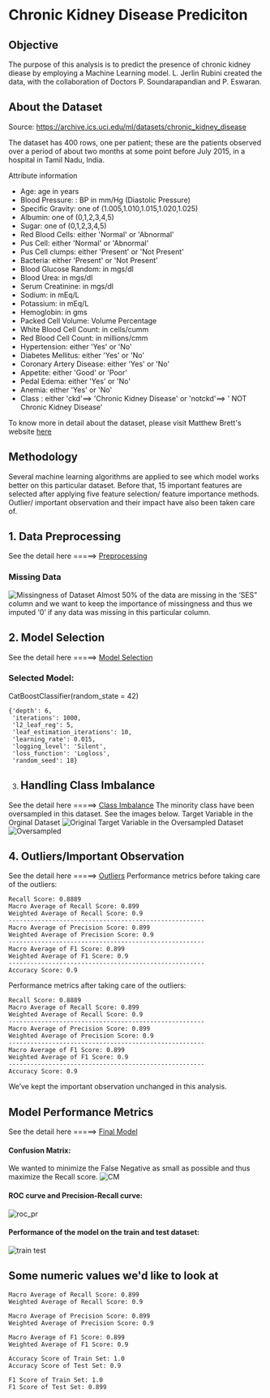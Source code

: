 # Chronic Kidney Disease Prediciton

## Objective
The purpose of this analysis is to predict the presence of chronic kidney diease by employing a Machine Learning model. L. Jerlin Rubini created the data, with the collaboration of Doctors P. Soundarapandian and P. Eswaran.

## About the Dataset
Source: https://archive.ics.uci.edu/ml/datasets/chronic_kidney_disease

The dataset has 400 rows, one per patient; these are the patients observed over a period of about two months at some point before July 2015, in a hospital in Tamil Nadu, India.

Attribute information

+ Age: age in years
+ Blood Pressure: : BP in mm/Hg (Diastolic Pressure)
+ Specific Gravity: one of (1.005,1.010,1.015,1.020,1.025)
+ Albumin: one of (0,1,2,3,4,5)
+ Sugar: one of (0,1,2,3,4,5) 
+ Red Blood Cells: either 'Normal' or 'Abnormal'
+ Pus Cell: either 'Normal' or 'Abnormal'
+ Pus Cell clumps: either 'Present' or 'Not Present'
+ Bacteria: either 'Present' or 'Not Present'
+ Blood Glucose Random: in mgs/dl
+ Blood Urea: in mgs/dl
+ Serum Creatinine: in mgs/dl
+ Sodium: in mEq/L
+ Potassium: in mEq/L
+ Hemoglobin: in gms
+ Packed Cell Volume: Volume Percentage
+ White Blood Cell Count: in cells/cumm
+ Red Blood Cell Count: in millions/cmm
+ Hypertension: either 'Yes' or 'No'
+ Diabetes Mellitus: either 'Yes' or 'No'
+ Coronary Artery Disease: either 'Yes' or 'No'
+ Appetite: either 'Good' or 'Poor'
+ Pedal Edema: either 'Yes' or 'No'
+ Anemia: either 'Yes' or 'No'
+ Class : either 'ckd'==> 'Chronic Kidney Disease' or 'notckd'==> ' NOT Chronic Kidney Disease'

To know more in detail about the dataset, please visit Matthew Brett's website [here](https://matthew-brett.github.io/cfd2019/data/chronic_kidney_disease)

## Methodology
Several machine learning algorithms are applied to see which model works better on this particular dataset. Before that, 15 important features are selected after applying five feature selection/ feature importance methods. Outlier/ important observation and their impact have also been taken care of.

## 1. Data Preprocessing
See the detail here =====> [Preprocessing]( https://github.com/SumaiaParveen/Binary-Classifier-Health-Condition/blob/main/Dementia%20Prediction/Cross-sectional%20MRI%20Data/Part1_crossdementia_Preprocessing.ipynb)

### Missing Data
![Missingness of Dataset]( https://github.com/SumaiaParveen/Binary-Classifier-Health-Condition/blob/main/Dementia%20Prediction/Cross-sectional%20MRI%20Data/images/missing.JPG)
Almost 50% of the data are missing in the ‘SES” column and we want to keep the importance of missingness and thus we imputed ‘0’ if any data was missing in this particular column.
## 2. Model Selection
See the detail here =====> [Model Selection]( https://github.com/SumaiaParveen/Binary-Classifier-Health-Condition/blob/main/Dementia%20Prediction/Cross-sectional%20MRI%20Data/Part2_crossdementia_Model_Selection.ipynb)

### Selected Model: 
CatBoostClassifier(random_state = 42)

```
{'depth': 6,
 'iterations': 1000,
 'l2_leaf_reg': 5,
 'leaf_estimation_iterations': 10,
 'learning_rate': 0.015,
 'logging_level': 'Silent',
 'loss_function': 'Logloss',
 'random_seed': 18}
```
3. ## Handling Class Imbalance 
See the detail here =====> [Class Imbalance]( https://github.com/SumaiaParveen/Binary-Classifier-Health-Condition/blob/main/Dementia%20Prediction/Cross-sectional%20MRI%20Data/Part3_crossdementia_Handling_Class_Imbalance.ipynb)
The minority class have been oversampled in this dataset. See the images below. 
Target Variable in the Orginal Dataset
![Original]( https://github.com/SumaiaParveen/Binary-Classifier-Health-Condition/blob/main/Dementia%20Prediction/Cross-sectional%20MRI%20Data/images/regular.JPG)
Target Variable in the Oversampled Dataset
![Oversampled]( https://github.com/SumaiaParveen/Binary-Classifier-Health-Condition/blob/main/Dementia%20Prediction/Cross-sectional%20MRI%20Data/images/oversampled.JPG)
## 4. Outliers/Important Observation
See the detail here =====> [Outliers]( https://github.com/SumaiaParveen/Binary-Classifier-Health-Condition/blob/main/Dementia%20Prediction/Cross-sectional%20MRI%20Data/Part4_crossdementia_Handling_Outliers.ipynb)
Performance metrics before taking care of the outliers:
```
Recall Score: 0.8889
Macro Average of Recall Score: 0.899
Weighted Average of Recall Score: 0.9
------------------------------------------------------
Macro Average of Precision Score: 0.899
Weighted Average of Precision Score: 0.9
------------------------------------------------------
Macro Average of F1 Score: 0.899
Weighted Average of F1 Score: 0.9
------------------------------------------------------
Accuracy Score: 0.9
```
Performance metrics after taking care of the outliers:
```
Recall Score: 0.8889
Macro Average of Recall Score: 0.899
Weighted Average of Recall Score: 0.9
------------------------------------------------------
Macro Average of Precision Score: 0.899
Weighted Average of Precision Score: 0.9
------------------------------------------------------
Macro Average of F1 Score: 0.899
Weighted Average of F1 Score: 0.9
------------------------------------------------------
Accuracy Score: 0.9
```
We’ve kept the important observation unchanged in this analysis.

## Model Performance Metrics
See the detail here =====> [Final Model]( https://github.com/SumaiaParveen/Binary-Classifier-Health-Condition/blob/main/Dementia%20Prediction/Cross-sectional%20MRI%20Data/Part5_crossdementia_CatBoostClassifier-Final.ipynb)

#### Confusion Matrix: 
We wanted to minimize the False Negative as small as possible and thus maximize the Recall score.
![CM]( https://github.com/SumaiaParveen/Binary-Classifier-Health-Condition/blob/main/Dementia%20Prediction/Cross-sectional%20MRI%20Data/images/cm.JPG)
#### ROC curve and Precision-Recall curve: 
![roc_pr]( https://github.com/SumaiaParveen/Binary-Classifier-Health-Condition/blob/main/Dementia%20Prediction/Cross-sectional%20MRI%20Data/images/roc_pr.JPG)
#### Performance of the model on the train and test dataset:
![train test]( https://github.com/SumaiaParveen/Binary-Classifier-Health-Condition/blob/main/Dementia%20Prediction/Cross-sectional%20MRI%20Data/images/traintest.JPG)
## Some numeric values we'd like to look at

```
Macro Average of Recall Score: 0.899
Weighted Average of Recall Score: 0.9

Macro Average of Precision Score: 0.899
Weighted Average of Precision Score: 0.9

Macro Average of F1 Score: 0.899
Weighted Average of F1 Score: 0.9

Accuracy Score of Train Set: 1.0
Accuracy Score of Test Set: 0.9

F1 Score of Train Set: 1.0
F1 Score of Test Set: 0.899
```
